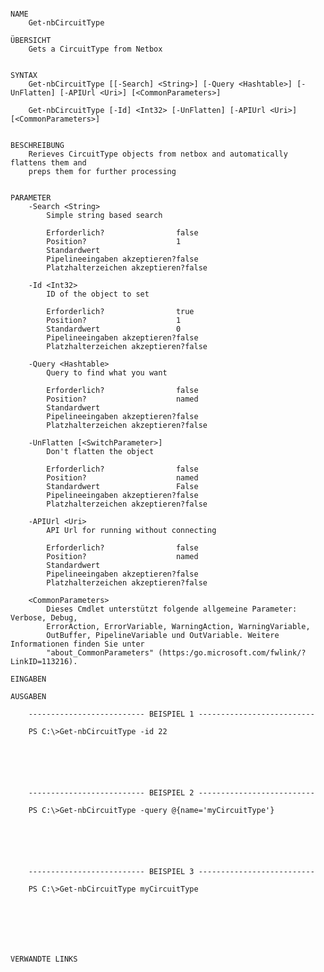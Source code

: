 ﻿```

NAME
    Get-nbCircuitType
    
ÜBERSICHT
    Gets a CircuitType from Netbox
    
    
SYNTAX
    Get-nbCircuitType [[-Search] <String>] [-Query <Hashtable>] [-UnFlatten] [-APIUrl <Uri>] [<CommonParameters>]
    
    Get-nbCircuitType [-Id] <Int32> [-UnFlatten] [-APIUrl <Uri>] [<CommonParameters>]
    
    
BESCHREIBUNG
    Rerieves CircuitType objects from netbox and automatically flattens them and
    preps them for further processing
    

PARAMETER
    -Search <String>
        Simple string based search
        
        Erforderlich?                false
        Position?                    1
        Standardwert                 
        Pipelineeingaben akzeptieren?false
        Platzhalterzeichen akzeptieren?false
        
    -Id <Int32>
        ID of the object to set
        
        Erforderlich?                true
        Position?                    1
        Standardwert                 0
        Pipelineeingaben akzeptieren?false
        Platzhalterzeichen akzeptieren?false
        
    -Query <Hashtable>
        Query to find what you want
        
        Erforderlich?                false
        Position?                    named
        Standardwert                 
        Pipelineeingaben akzeptieren?false
        Platzhalterzeichen akzeptieren?false
        
    -UnFlatten [<SwitchParameter>]
        Don't flatten the object
        
        Erforderlich?                false
        Position?                    named
        Standardwert                 False
        Pipelineeingaben akzeptieren?false
        Platzhalterzeichen akzeptieren?false
        
    -APIUrl <Uri>
        API Url for running without connecting
        
        Erforderlich?                false
        Position?                    named
        Standardwert                 
        Pipelineeingaben akzeptieren?false
        Platzhalterzeichen akzeptieren?false
        
    <CommonParameters>
        Dieses Cmdlet unterstützt folgende allgemeine Parameter: Verbose, Debug,
        ErrorAction, ErrorVariable, WarningAction, WarningVariable,
        OutBuffer, PipelineVariable und OutVariable. Weitere Informationen finden Sie unter 
        "about_CommonParameters" (https:/go.microsoft.com/fwlink/?LinkID=113216). 
    
EINGABEN
    
AUSGABEN
    
    -------------------------- BEISPIEL 1 --------------------------
    
    PS C:\>Get-nbCircuitType -id 22
    
    
    
    
    
    
    -------------------------- BEISPIEL 2 --------------------------
    
    PS C:\>Get-nbCircuitType -query @{name='myCircuitType'}
    
    
    
    
    
    
    -------------------------- BEISPIEL 3 --------------------------
    
    PS C:\>Get-nbCircuitType myCircuitType
    
    
    
    
    
    
    
VERWANDTE LINKS



```

